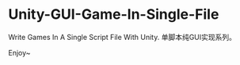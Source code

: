 # Unity-GUI-Game-In-Single-File
Write Games In A Single Script File With Unity.
单脚本纯GUI实现系列。

Enjoy~

